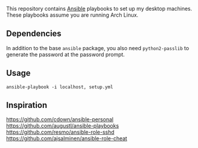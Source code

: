 This repository contains [Ansible][] playbooks to set up my desktop machines.
These playbooks assume you are running Arch Linux.

[Ansible]: http://ansible.com

## Dependencies

In addition to the base `ansible` package, you also need `python2-passlib` to
generate the password at the password prompt.

## Usage

    ansible-playbook -i localhost, setup.yml

## Inspiration

https://github.com/cdown/ansible-personal
https://github.com/augustl/ansible-playbooks
https://github.com/resmo/ansible-role-sshd
https://github.com/ajsalminen/ansible-role-cheat
